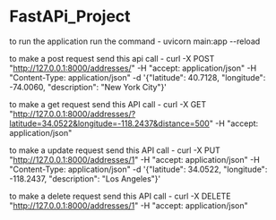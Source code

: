 # FastAPi_Project
to run the application run the command - 
uvicorn main:app --reload

to make a post request send this api call - 
curl -X POST "http://127.0.0.1:8000/addresses/" -H "accept: application/json" -H "Content-Type: application/json" -d '{"latitude": 40.7128, "longitude": -74.0060, "description": "New York City"}'

to make a get request send this API call -
curl -X GET "http://127.0.0.1:8000/addresses/?latitude=34.0522&longitude=-118.2437&distance=500" -H "accept: application/json"

to make a update request send this API call - 
curl -X PUT "http://127.0.0.1:8000/addresses/1" -H "accept: application/json" -H "Content-Type: application/json" -d '{"latitude": 34.0522, "longitude": -118.2437, "description": "Los Angeles"}'

to make a delete request send this API call -
curl -X DELETE "http://127.0.0.1:8000/addresses/1" -H "accept: application/json"

